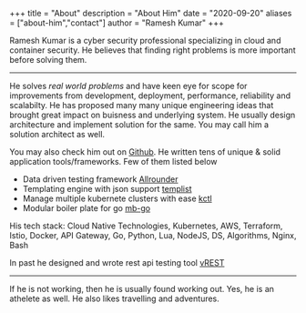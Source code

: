 +++
title = "About"
description = "About Him"
date = "2020-09-20"
aliases = ["about-him","contact"]
author = "Ramesh Kumar"
+++

Ramesh Kumar is a cyber security professional specializing in cloud and container security. He believes that finding right problems is more important before solving them.

---

He solves *real world problems* and have keen eye for scope for improvements from development, deployment, performance, reliability and scalabilty. He has proposed many many unique engineering ideas that brought great impact on buisness and underlying system.
He usually design architecture and implement solution for the same. You may call him a solution architect as well.

You may also check him out on [Github](https://github.com/codeofnode). He written tens of unique & solid application tools/frameworks. Few of them listed below

* Data driven testing framework [Allrounder](https://github.com/codeofnode/allrounder)
* Templating engine with json support [templist](https://github.com/codeofnode/templist)
* Manage multiple kubernete clusters with ease [kctl](https://github.com/codeofnode/kctl)
* Modular boiler plate for go [mb-go](https://github.com/codeofnode/mb-go)

His tech stack: Cloud Native Technologies, Kubernetes, AWS, Terraform, Istio, Docker, API Gateway, Go, Python, Lua, NodeJS, DS, Algorithms, Nginx, Bash

In past he designed and wrote rest api testing tool [vREST](https://vrest.io)

---

If he is not working, then he is usually found working out. Yes, he is an athelete as well. He also likes travelling and adventures.
